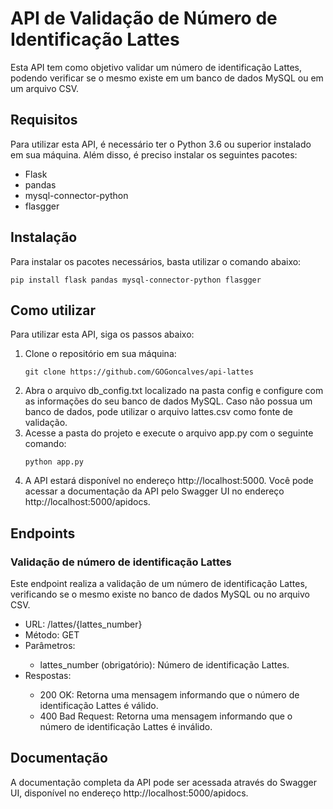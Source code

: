 <h1>API de Validação de Número de Identificação Lattes</h1>

<p>Esta API tem como objetivo validar um número de identificação Lattes, podendo verificar se o mesmo existe em um banco de dados MySQL ou em um arquivo CSV.</p>

<h2>Requisitos</h2>

<p>Para utilizar esta API, é necessário ter o Python 3.6 ou superior instalado em sua máquina. Além disso, é preciso instalar os seguintes pacotes:</p>

<ul>
  <li>Flask</li>
  <li>pandas</li>
  <li>mysql-connector-python</li>
  <li>flasgger</li>
</ul>

<h2>Instalação</h2>

<p>Para instalar os pacotes necessários, basta utilizar o comando abaixo:</p>

<pre><code>pip install flask pandas mysql-connector-python flasgger</code></pre>

<h2>Como utilizar</h2>

<p>Para utilizar esta API, siga os passos abaixo:</p>

<ol>
  <li>Clone o repositório em sua máquina:</li>
  <pre><code>git clone https://github.com/GOGoncalves/api-lattes</code></pre>
  <li>Abra o arquivo db_config.txt localizado na pasta config e configure com as informações do seu banco de dados MySQL. Caso não possua um banco de dados, pode utilizar o arquivo lattes.csv como fonte de validação.</li>
  <li>Acesse a pasta do projeto e execute o arquivo app.py com o seguinte comando:</li>
  <pre><code>python app.py</code></pre>
  <li>A API estará disponível no endereço http://localhost:5000. Você pode acessar a documentação da API pelo Swagger UI no endereço http://localhost:5000/apidocs.</li>
</ol>

<h2>Endpoints</h2>

<h3>Validação de número de identificação Lattes</h3>

<p>Este endpoint realiza a validação de um número de identificação Lattes, verificando se o mesmo existe no banco de dados MySQL ou no arquivo CSV.</p>

<ul>
  <li>URL: /lattes/{lattes_number}</li>
  <li>Método: GET</li>
  <li>Parâmetros:</li>
  <ul>
    <li>lattes_number (obrigatório): Número de identificação Lattes.</li>
  </ul>
  <li>Respostas:</li>
  <ul>
    <li>200 OK: Retorna uma mensagem informando que o número de identificação Lattes é válido.</li>
    <li>400 Bad Request: Retorna uma mensagem informando que o número de identificação Lattes é inválido.</li>
  </ul>
</ul>

<h2>Documentação</h2>

<p>A documentação completa da API pode ser acessada através do Swagger UI, disponível no endereço http://localhost:5000/apidocs.</p>
